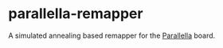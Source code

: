 # parallella-remapper
A simulated annealing based remapper for the [Parallella](http://www.parallella.org/) board.
